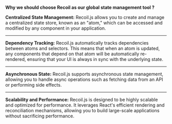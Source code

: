 <b>Why we should choose Recoil as our global state management tool ?</b>


<b>Centralized State Management:</b> Recoil.js allows you to create and manage a centralized state store, known as an "atom," which can be accessed and modified by any component in your application. 
<hr/>
<b>Dependency Tracking:</b> Recoil.js automatically tracks dependencies between atoms and selectors. This means that when an atom is updated, any components that depend on that atom will be automatically re-rendered, ensuring that your UI is always in sync with the underlying state.
<hr/>
<b>Asynchronous State:</b> Recoil.js supports asynchronous state management, allowing you to handle async operations such as fetching data from an API or performing side effects. 
<hr/>
<b>Scalability and Performance:</b> Recoil.js is designed to be highly scalable and optimized for performance. It leverages React's efficient rendering and reconciliation mechanisms, allowing you to build large-scale applications without sacrificing performance.
